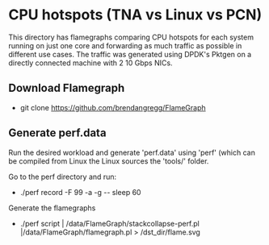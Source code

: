 # CPU hotspots (TNA vs Linux vs PCN)

This directory has flamegraphs comparing CPU hotspots for each system running on just one core and forwarding as much traffic as possible in different use cases. The traffic was generated using DPDK's Pktgen on a directly connected machine with 2 10 Gbps NICs.

## Download Flamegraph

* git clone https://github.com/brendangregg/FlameGraph

## Generate perf.data

Run the desired workload and generate 'perf.data' using 'perf' (which can be compiled from Linux the Linux sources the 'tools/' folder.

Go to the perf directory and run:

* ./perf record -F 99 -a -g -- sleep 60

Generate the flamegraphs

* ./perf script | /data/FlameGraph/stackcollapse-perf.pl |/data/FlameGraph/flamegraph.pl > /dst_dir/flame.svg
